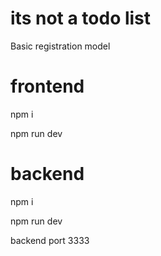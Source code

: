 # its not a todo list
Basic registration model

##

# frontend
npm i 


npm run dev

##

# backend

npm i


npm run dev


backend port 3333